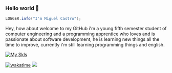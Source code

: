 ### Hello world 👋
```java
LOGGER.info("I'm Miguel Castro");
```

Hey, how about welcome to my GitHub i'm a young fifth semester student of computer engineering and a programming apprentice who loves and is passionate about software development, he is learning new things all the time to improve, currently i'm still learning programming things and english.

[![My Skls](https://skillicons.dev/icons?i=django,spring,mysql,postgres,docker,aws,vscode,idea,vim,postman)](https://skillicons.dev)

[![wakatime](https://wakatime.com/badge/user/5a036515-a535-4e8a-954a-13b9e6589994.svg)](https://wakatime.com/@5a036515-a535-4e8a-954a-13b9e6589994)
![](https://komarev.com/ghpvc/?username=miguelcastrozz&label=wakatime)
